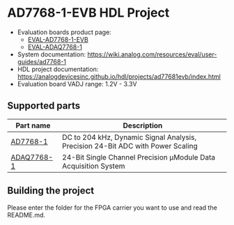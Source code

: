 # AD7768-1-EVB HDL Project

- Evaluation boards product page:
  - [EVAL-AD7768-1-EVB](https://www.analog.com/eval-ad7768-1)
  - [EVAL-ADAQ7768-1](https://www.analog.com/eval-adaq7768-1)
- System documentation: https://wiki.analog.com/resources/eval/user-guides/ad7768-1
- HDL project documentation: https://analogdevicesinc.github.io/hdl/projects/ad77681evb/index.html
- Evaluation board VADJ range: 1.2V - 3.3V

## Supported parts

| Part name                                      | Description                                                                     |
|------------------------------------------------|---------------------------------------------------------------------------------|
| [AD7768-1](https://www.analog.com/ad7768-1)     | DC to 204 kHz, Dynamic Signal Analysis, Precision 24-Bit ADC with Power Scaling |
| [ADAQ7768-1](https://www.analog.com/adaq7768-1) | 24-Bit Single Channel Precision μModule Data Acquisition System                 |

## Building the project

Please enter the folder for the FPGA carrier you want to use and read the README.md.
